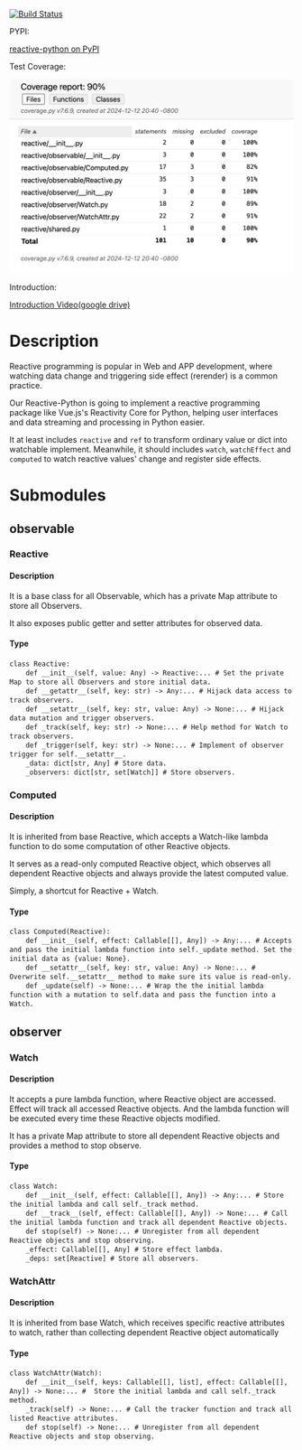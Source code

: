 [![Build Status](https://app.travis-ci.com/BI1LQV/project-step-3.svg?token=Gch9KSjgLXdmrzWqtXKp&branch=main)](https://app.travis-ci.com/BI1LQV/project-step-3)


PYPI: 

[reactive-python on PyPI](https://pypi.org/project/reactive-python/)

Test Coverage:

[![test coverage report](Coverage%20Report.png)](Coverage%20Report.png)

Introduction:

[Introduction Video(google drive)](https://drive.google.com/file/d/1U5yMp5ytBEIQ0LBpI0tHCc3aUyxGaf4B/view?usp=sharing)


# Description

Reactive programming is popular in Web and APP development, where watching data change and triggering side effect (rerender) is a common practice.

Our Reactive-Python is going to implement a reactive programming package like Vue.js's Reactivity Core for Python, helping user interfaces and data streaming and processing in Python easier.

It at least includes `reactive` and `ref` to transform ordinary value or dict into watchable implement. Meanwhile, it should includes `watch`, `watchEffect` and `computed` to watch reactive values' change and register side effects.


# Submodules

## observable

### Reactive

#### Description

It is a base class for all Observable, which has a private Map attribute to store all Observers. 

It also exposes public getter and setter attributes for observed data.

#### Type

```{python}
class Reactive:
    def __init__(self, value: Any) -> Reactive:... # Set the private Map to store all Observers and store initial data.
    def __getattr__(self, key: str) -> Any:... # Hijack data access to track observers.
    def __setattr__(self, key: str, value: Any) -> None:... # Hijack data mutation and trigger observers.
    def _track(self, key: str) -> None:... # Help method for Watch to track observers.
    def _trigger(self, key: str) -> None:... # Implement of observer trigger for self.__setattr__.
    _data: dict[str, Any] # Store data.
    _observers: dict[str, set[Watch]] # Store observers.
```

### Computed

#### Description

It is inherited from base Reactive, which accepts a Watch-like lambda function to do some computation of other Reactive objects. 

It serves as a read-only computed Reactive object, which observes all dependent Reactive objects and always provide the latest computed value. 

Simply, a shortcut for Reactive + Watch.

#### Type

```{python}
class Computed(Reactive):
    def __init__(self, effect: Callable[[], Any]) -> Any:... # Accepts and pass the initial lambda function into self._update method. Set the initial data as {value: None}.
    def __setattr__(self, key: str, value: Any) -> None:... # Overwrite self.__setattr__ method to make sure its value is read-only. 
    def _update(self) -> None:... # Wrap the the initial lambda function with a mutation to self.data and pass the function into a Watch.
```

## observer

### Watch

#### Description

It accepts a pure lambda function, where Reactive object are accessed. Effect will track all accessed Reactive objects. And the lambda function will be executed every time these Reactive objects modified.

It has a private Map attribute to store all dependent Reactive objects and provides a method to stop observe.

#### Type

```{python}
class Watch:
    def __init__(self, effect: Callable[[], Any]) -> Any:... # Store the initial lambda and call self._track method.
    def __track__(self, effect: Callable[[], Any]) -> None:... # Call the initial lambda function and track all dependent Reactive objects.
    def stop(self) -> None:... # Unregister from all dependent Reactive objects and stop observing.
    _effect: Callable[[], Any] # Store effect lambda.
    _deps: set[Reactive] # Store all observers.
```

### WatchAttr

#### Description

It is inherited from base Watch, which receives specific reactive attributes to watch, rather than collecting dependent Reactive object automatically

#### Type

```{python}
class WatchAttr(Watch):
    def __init__(self, keys: Callable[[], list], effect: Callable[[], Any]) -> None:... #  Store the initial lambda and call self._track method.
    _track(self) -> None:... # Call the tracker function and track all listed Reactive attributes.
    def stop(self) -> None:... # Unregister from all dependent Reactive objects and stop observing.
```
